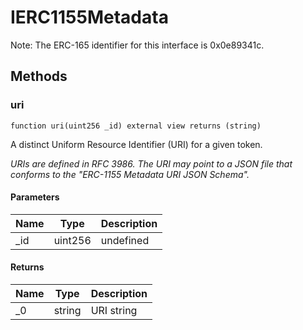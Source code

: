 # IERC1155Metadata





Note: The ERC-165 identifier for this interface is 0x0e89341c.



## Methods

### uri

```solidity
function uri(uint256 _id) external view returns (string)
```

A distinct Uniform Resource Identifier (URI) for a given token.

*URIs are defined in RFC 3986. The URI may point to a JSON file that conforms to the &quot;ERC-1155 Metadata URI JSON Schema&quot;.*

#### Parameters

| Name | Type | Description |
|---|---|---|
| _id | uint256 | undefined

#### Returns

| Name | Type | Description |
|---|---|---|
| _0 | string | URI string




